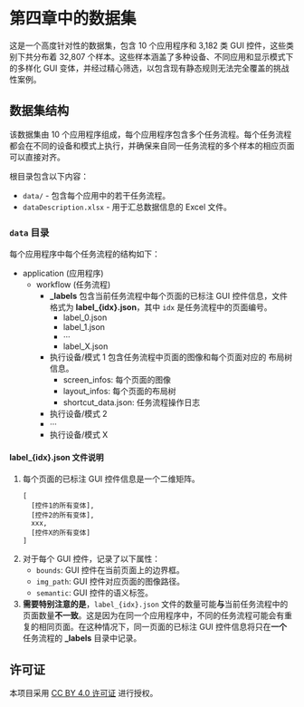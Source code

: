 # 第四章中的数据集

这是一个高度针对性的数据集，包含 10 个应用程序和 3,182 类 GUI 控件，这些类别下共分布着 32,807 个样本。这些样本涵盖了多种设备、不同应用和显示模式下的多样化 GUI 变体，并经过精心筛选，以包含现有静态规则无法完全覆盖的挑战性案例。

## 数据集结构

该数据集由 10 个应用程序组成，每个应用程序包含多个任务流程。每个任务流程都会在不同的设备和模式上执行，并确保来自同一任务流程的多个样本的相应页面可以直接对齐。

根目录包含以下内容：

  - `data/` - 包含每个应用中的若干任务流程。
  - `dataDescription.xlsx` - 用于汇总数据信息的 Excel 文件。

### `data` 目录

每个应用程序中每个任务流程的结构如下：

  - application (应用程序)
      - workflow (任务流程)
          - **\_labels**
            包含当前任务流程中每个页面的已标注 GUI 控件信息，文件格式为 **label\_{idx}.json**，其中 `idx` 是任务流程中的页面编号。
              - label\_0.json
              - label\_1.json
              - ···
              - label\_X.json
          - 执行设备/模式 1
            包含任务流程中页面的图像和每个页面对应的 布局树信息。
              - screen\_infos: 每个页面的图像
              - layout\_infos: 每个页面的布局树
              - shortcut\_data.json: 任务流程操作日志
          - 执行设备/模式 2
          - ···
          - 执行设备/模式 X

#### label\_{idx}.json 文件说明

1.  每个页面的已标注 GUI 控件信息是一个二维矩阵。
    ```
    [
      [控件1的所有变体],
      [控件2的所有变体],
      xxx,
      [控件X的所有变体]
    ]
    ```
2.  对于每个 GUI 控件，记录了以下属性：
      - `bounds`: GUI 控件在当前页面上的边界框。
      - `img_path`: GUI 控件对应页面的图像路径。
      - `semantic`: GUI 控件的语义标签。
3.  **需要特别注意的是**，`label_{idx}.json` 文件的数量可能**与**当前任务流程中的页面数量**不一致**。这是因为在同一个应用程序中，不同的任务流程可能会有重复的相同页面。在这种情况下，同一页面的已标注 GUI 控件信息将只在**一个**任务流程的 **\_labels** 目录中记录。

## **许可证**

本项目采用 [CC BY 4.0 许可证](https://creativecommons.org/licenses/by/4.0/) 进行授权。
